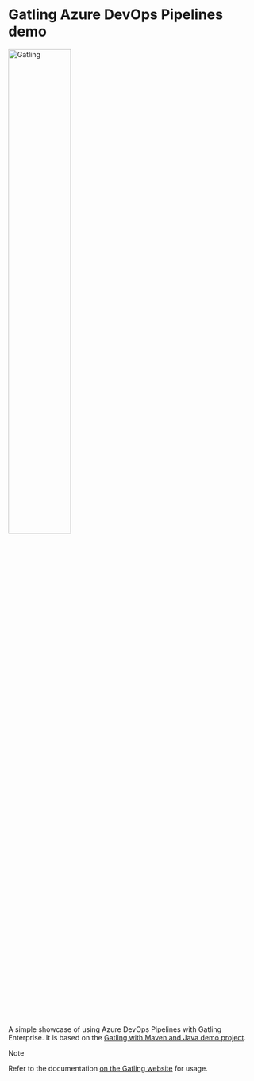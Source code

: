 # Gatling Azure DevOps Pipelines demo

[<picture><source media="(prefers-color-scheme: dark)" srcset="https://docs.gatling.io/images/logo-gatling.svg"><img src="https://docs.gatling.io/images/logo-gatling-noir.svg" alt="Gatling" width="50%"></picture>](https://gatling.io)

A simple showcase of using Azure DevOps Pipelines with Gatling Enterprise.
It is based on the [Gatling with Maven and Java demo project](https://github.com/gatling/gatling-maven-plugin-demo-java).

> [!NOTE]
> Refer to the documentation [on the Gatling website](https://docs.gatling.io/reference/integrations/ci-cd/azure-devops/) for usage.
